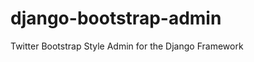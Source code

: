 django-bootstrap-admin
======================

Twitter Bootstrap Style Admin for the Django Framework
